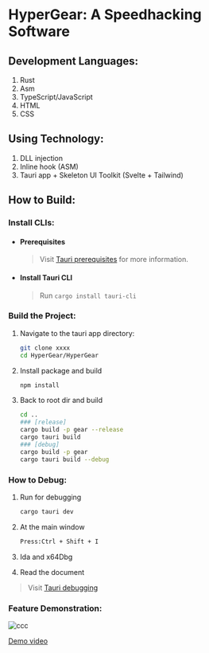# HyperGear: A Speedhacking Software

## Development Languages:
1. Rust
2. Asm
3. TypeScript/JavaScript
4. HTML
5. CSS

## Using Technology:
1. DLL injection
2. Inline hook (ASM)
3. Tauri app + Skeleton UI Toolkit (Svelte + Tailwind)

## How to Build:

### Install CLIs:
* #### Prerequisites
  > Visit [Tauri prerequisites](https://tauri.app/v1/guides/getting-started/prerequisites) for more information.
  
* #### Install Tauri CLI
  > Run `cargo install tauri-cli`

### Build the Project:
1. Navigate to the tauri app directory:
   ```bash
   git clone xxxx
   cd HyperGear/HyperGear

2. Install package and build
   ```bash
   npm install
3. Back to root dir and build
   ```bash
   cd ..
   ### [release]
   cargo build -p gear --release
   cargo tauri build
   ### [debug]
   cargo build -p gear
   cargo tauri build --debug
   
### How to Debug:
1. Run for debugging
   ```bash
   cargo tauri dev
2. At the main window
   ```bash
   Press:Ctrl + Shift + I
3. Ida and x64Dbg
   
4. Read the document
  > Visit [Tauri debugging](https://tauri.app/v1/guides/debugging/vs-code)
   
### Feature Demonstration:
![ccc](https://github.com/plantabt/HyperGear/assets/139223769/74c8e50a-a9c3-41e5-8dba-45fa36fa5a2a)

[Demo video](https://youtu.be/N3KDAUhmiWM)

